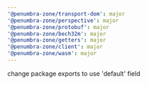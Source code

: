 ```yaml
---
'@penumbra-zone/transport-dom': major
'@penumbra-zone/perspective': major
'@penumbra-zone/protobuf': major
'@penumbra-zone/bech32m': major
'@penumbra-zone/getters': major
'@penumbra-zone/client': major
'@penumbra-zone/wasm': major
---
```


change package exports to use 'default' field
